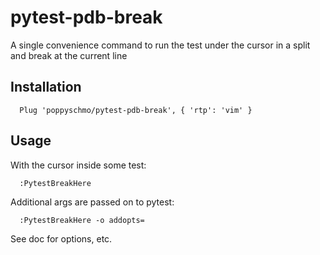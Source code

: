 # pytest-pdb-break

A single convenience command to run the test under the cursor in a split
and break at the current line


## Installation
```vim
  Plug 'poppyschmo/pytest-pdb-break', { 'rtp': 'vim' }
```

## Usage

With the cursor inside some test:
```
  :PytestBreakHere
```
Additional args are passed on to pytest:
```
  :PytestBreakHere -o addopts=
```

See doc for options, etc.
